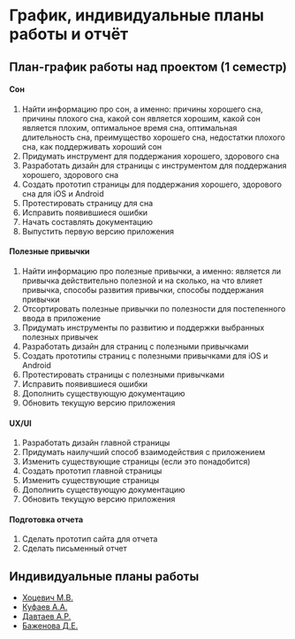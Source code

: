 # График, индивидуальные планы работы и отчёт
## План-график работы над проектом (1 семестр)
#### Сон
1. Найти информацию про сон, а именно: причины хорошего сна, причины плохого сна, какой сон является хорошим, какой сон является плохим, оптимальное время сна, оптимальная длительность сна, преимущество хорошего сна, недостатки плохого сна, как поддерживать хороший сон
2. Придумать инструмент для поддержания хорошего, здорового сна
3. Разработать дизайн для страницы с инструментом для поддержания хорошего, здорового сна
4. Создать прототип страницы для поддержания хорошего, здорового сна для iOS и Android
5. Протестировать страницу для сна
6. Исправить появившиеся ошибки
7. Начать составлять документацию
8. Выпустить первую версию приложения
#### Полезные привычки
1. Найти информацию про полезные привычки, а именно: является ли привычка действительно полезной и на сколько, на что влияет привычка, способы развития привычки, способы поддержания привычки
2. Отсортировать полезные привычки по полезности для постепенного ввода в приложение
3. Придумать инструменты по развитию и поддержки выбранных полезных привычек
4. Разработать дизайн для страниц с полезными привычками
5. Создать прототипы страниц с полезными привычками для iOS и Android
6. Протестировать страницы с полезными привычками
7. Исправить появившиеся ошибки
8. Дополнить существующую документацию
9. Обновить текущую версию приложения
#### UX/UI
1. Разработать дизайн главной страницы
2. Придумать наилучший способ взаимодействия с приложением
3. Изменить существующие страницы (если это понадобится)
4. Создать прототип главной страницы
5. Изменить существующие страницы
6. Дополнить существующую документацию
7. Обновить текущую версию приложения
#### Подготовка отчета
1. Сделать прототип сайта для отчета
2. Сделать письменный отчет
## Индивидуальные планы работы
- [Хоцевич М.В.](khotsevich.md)
- [Куфаев А.А.](kufaev.md)
- [Давтаев А.Р.](davtaev.md)
- [Баженова Д.Е.](bazhenova.md)
